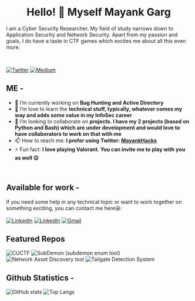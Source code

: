 <br>
<br>
<h1 align="center">Hello! 👋 Myself Mayank Garg </h1>

<p aligh="left">I am a Cyber Security Researcher. My field of study narrows down to Application Security and Network Security. Apart from my passion and goals, I do have a taste in CTF games which excites me about all this even more.</p>

<br>

[![Twitter](https://img.shields.io/static/v1?style=for-the-badge&logo=twitter&label=Twitter&message=MayankHacks&color=blue)](https://twitter.com/MayankHacks)
[![Medium](https://img.shields.io/static/v1?style=for-the-badge&logo=medium&label=Medium&message=0xmayankgarg&color=black)](https://0xmayankgarg.medium.com)


## ME -

- 🔭 I’m currently working on **Bug Hunting and Active Directory**
- 🌱 I’m love to learn the **technical stuff, typically, whatever comes my way and adds some value in my InfoSec career**
- 👯 I’m looking to collaborate on **projects. I have my 2 projects (based on Python and Bash) which are under development and would love to have collaborators to work on that with me**
- 📫 How to reach me: **I prefer using Twitter: <a href='https://twitter.com/MayankHacks'>MayankHacks</a>**
- ⚡ Fun fact: **I love playing Valorant. You can invite me to play with you as well :wink:**

<br>

## Available for work -
If you need some help in any technical topic or want to work together on something exciting, you can contact me here😃:
<br>
<br>
[![LinkedIn](https://img.shields.io/static/v1?style=for-the-badge&logo=linkedin&label=LinkedIn&message=iMayankGarg&color=blue)](https://linkedin.com/in/imayankgarg)
[![LinkedIn](https://img.shields.io/static/v1?style=for-the-badge&logo=twitter&label=Twitter&message=iMayankGarg&color=blue)](https://twitter.com/MayankHacks)
[![Gmail](https://img.shields.io/static/v1?style=for-the-badge&logo=gmail&label=Gmail&message=gargmayank697@gmail.com&color=red)](mailto:gargmayank697@gmail.com)


## Featured Repos

![CUCTF](https://github-readme-stats.vercel.app/api/pin/?username=mayankgarg0987&repo=CUCTF&theme=vue-dark)
![SubDemon (subdemon enum tool)](https://github-readme-stats.vercel.app/api/pin/?username=mayankgarg0987&repo=subdemon&theme=vue-dark)
![Network Asset Discovery tool](https://github-readme-stats.vercel.app/api/pin/?username=mayankgarg0987&repo=asset-discovery-tool&theme=vue-dark)
![Tailgate Detection System](https://github-readme-stats.vercel.app/api/pin/?username=mayankgarg0987&repo=tailgating-detection-system&theme=vue-dark)


## Github Statistics -

![GitHub stats](https://github-readme-stats.vercel.app/api?username=mayankgarg0987&show_icons=true&theme=vue-dark&count_private=true)
![Top Langs](https://github-readme-stats.vercel.app/api/top-langs/?username=mayankgarg0987&count_private=true&theme=vue-dark&layout=compact)
